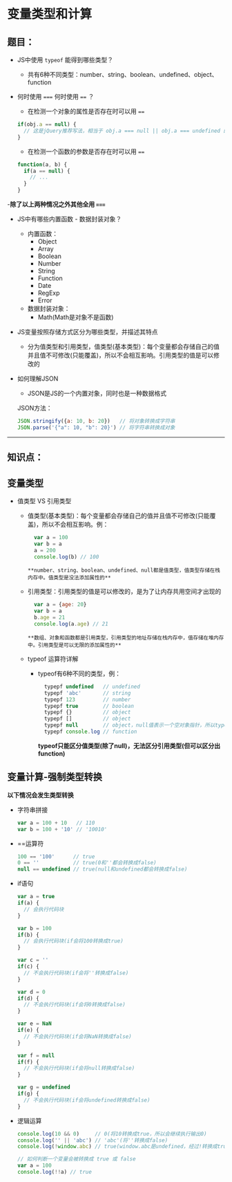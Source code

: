 # 变量类型和计算

## 题目：

- JS中使用 `typeof` 能得到哪些类型？
  - 共有6种不同类型：number、string、boolean、undefined、object、function

- 何时使用 `===` 何时使用 `==` ？
  - 在检测一个对象的属性是否存在时可以用 `==`

  ``` javascript
  if(obj.a == null) {
    // 这是jQuery推荐写法，相当于 obj.a === null || obj.a === undefined 的简写。
  }
  ```

  - 在检测一个函数的参数是否存在时可以用 `==`

  ``` javascript
  function(a, b) {
    if(a == null) {
      // ...
    }
  }
  ```

-**除了以上两种情况之外其他全用 `===`**

- JS中有哪些内置函数 - 数据封装对象？
  - 内置函数：
    - Object
    - Array
    - Boolean
    - Number
    - String
    - Function
    - Date
    - RegExp
    - Error
  - 数据封装对象：
    - Math(Math是对象不是函数)

- JS变量按照存储方式区分为哪些类型，并描述其特点
  - 分为值类型和引用类型，值类型(基本类型)：每个变量都会存储自己的值并且值不可修改(只能覆盖)，所以不会相互影响。引用类型的值是可以修改的

- 如何理解JSON
  - JSON是JS的一个内置对象，同时也是一种数据格式

   JSON方法：

   ``` javascript
  JSON.stringify({a: 10, b: 20})   // 将对象转换成字符串
  JSON.parse('{"a": 10, "b": 20}') // 将字符串转换成对象
   ```

---

## 知识点：

## 变量类型

- 值类型 VS 引用类型
  - 值类型(基本类型)：每个变量都会存储自己的值并且值不可修改(只能覆盖)，所以不会相互影响。例：

      ``` javascript
        var a = 100
        var b = a
        a = 200
        console.log(b) // 100
      ```
        **number、string、boolean、undefined、null都是值类型，值类型存储在栈内存中。值类型是没法添加属性的**

  - 引用类型：引用类型的值是可以修改的，是为了让内存共用空间才出现的

      ``` javascript
        var a = {age: 20}
        var b = a
        b.age = 21
        console.log(a.age) // 21
      ```
        **数组、对象和函数都是引用类型，引用类型的地址存储在栈内存中，值存储在堆内存中。引用类型是可以无限的添加属性的**

  - typeof 运算符详解
    - typeof有6种不同的类型，例：
      ``` javascript
        typepf undefined   // undefined
        typepf 'abc'       // string
        typepf 123         // number
        typepf true        // boolean
        typepf {}          // object
        typepf []          // object
        typepf null        // object，null值表示一个空对象指针，所以typeof操作符检测null值会返回'object'
        typepf console.log // function
      ```
      **typeof只能区分值类型(除了null)，无法区分引用类型(但可以区分出function)**

## 变量计算-强制类型转换

**以下情况会发生类型转换**

- 字符串拼接

   ``` javascript
   var a = 100 + 10   // 110
   var b = 100 + '10' // '10010'
   ```

- ==运算符

  ``` javascript
  100 == '100'      // true
  0 == ''           // true(0和''都会转换成false)
  null == undefined // true(null和undefined都会转换成false)
  ```

- if语句

   ``` javascript
   var a = true
   if(a) {
     // 会执行代码块
   }

   var b = 100
   if(b) {
     // 会执行代码块(if会将100转换成true)
   }

   var c = ''
   if(c) {
     // 不会执行代码块(if会将''转换成false)
   }

   var d = 0
   if(d) {
     // 不会执行代码块(if会将0转换成false)
   }

   var e = NaN
   if(e) {
     // 不会执行代码块(if会将NaN转换成false)
   }

   var f = null
   if(f) {
     // 不会执行代码块(if会将null转换成false)
   }

   var g = undefined
   if(g) {
     // 不会执行代码块(if会将undefined转换成false)
   }
   ```

- 逻辑运算

   ``` javascript
   console.log(10 && 0)     // 0(将10转换成true，所以会继续执行输出0)
   console.log('' || 'abc') // 'abc'(将''转换成false)
   console.log(!window.abc) // true(window.abc是undefined，经过!转换成true)
   ```

  ``` javascript
  // 如何判断一个变量会被转换成 true 或 false
  var a = 100
  console.log(!!a) // true
  ```